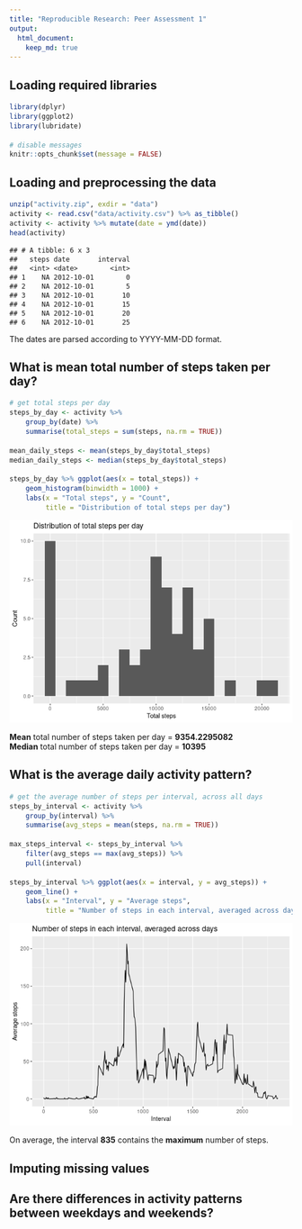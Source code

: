 ```yaml
---
title: "Reproducible Research: Peer Assessment 1"
output: 
  html_document:
    keep_md: true
---
```


## Loading required libraries


```r
library(dplyr)
library(ggplot2)
library(lubridate)

# disable messages
knitr::opts_chunk$set(message = FALSE)
```

## Loading and preprocessing the data


```r
unzip("activity.zip", exdir = "data")
activity <- read.csv("data/activity.csv") %>% as_tibble()
activity <- activity %>% mutate(date = ymd(date))
head(activity)
```

```
## # A tibble: 6 x 3
##   steps date       interval
##   <int> <date>        <int>
## 1    NA 2012-10-01        0
## 2    NA 2012-10-01        5
## 3    NA 2012-10-01       10
## 4    NA 2012-10-01       15
## 5    NA 2012-10-01       20
## 6    NA 2012-10-01       25
```
The dates are parsed according to YYYY-MM-DD format.

## What is mean total number of steps taken per day?


```r
# get total steps per day
steps_by_day <- activity %>% 
    group_by(date) %>% 
    summarise(total_steps = sum(steps, na.rm = TRUE))

mean_daily_steps <- mean(steps_by_day$total_steps)
median_daily_steps <- median(steps_by_day$total_steps)

steps_by_day %>% ggplot(aes(x = total_steps)) +
    geom_histogram(binwidth = 1000) +
    labs(x = "Total steps", y = "Count",
         title = "Distribution of total steps per day")
```

![](PA1_template_files/figure-html/daily_steps-1.png)<!-- -->

**Mean** total number of steps taken per day = **9354.2295082** \
**Median** total number of steps taken per day = **10395**

## What is the average daily activity pattern?


```r
# get the average number of steps per interval, across all days
steps_by_interval <- activity %>% 
    group_by(interval) %>% 
    summarise(avg_steps = mean(steps, na.rm = TRUE))

max_steps_interval <- steps_by_interval %>%
    filter(avg_steps == max(avg_steps)) %>% 
    pull(interval)

steps_by_interval %>% ggplot(aes(x = interval, y = avg_steps)) +
    geom_line() +
    labs(x = "Interval", y = "Average steps",
         title = "Number of steps in each interval, averaged across days")
```

![](PA1_template_files/figure-html/interval_steps-1.png)<!-- -->

On average, the interval **835** contains the **maximum**
number of steps.

## Imputing missing values



## Are there differences in activity patterns between weekdays and weekends?
